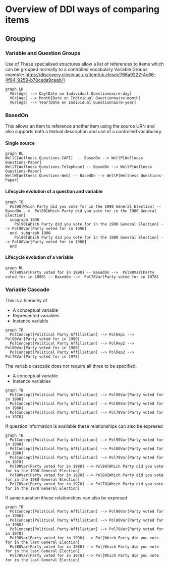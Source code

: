 # Overview of DDI ways of comparing items

## Grouping

### Variable and Question Groups
Use of These specialised structures allow a list of references to items which can be grouped normally to a controlled vocabulary
Variable Groups example: https://discovery.closer.ac.uk/Item/uk.closer/766a9222-4c66-4f84-9259-b78ceda9ceab/1
```mermaid
graph LR
  VGr[Age] --> Day[Date on Individual Questionnaire-day]
  VGr[Age] --> Month[Date on Individual Questionnaire-month]
  VGr[Age] --> Year[Date on Individual Questionnaire-year]
```

### BasedOn
This allows an item to reference another item using the source URN and also supports both a textual description and use of  a controlled vocabulary.

#### Single source
```mermaid
graph RL
WellC[Wellness Questions-CAPI]  -- BasedOn --> WellP[Wellness Questions-Paper]
WellT[Wellness Questions-Telephone] -- BasedOn --> WellP[Wellness Questions-Paper]
WellW[Wellness Questions-Web] -- BasedOn --> WellP[Wellness Questions-Paper]
```
#### Lifecycle evolution of a question and variable
```mermaid
graph TB
  Pol90[Which Party did you vote for in the 1990 General Election] -- BasedOn -->  Pol80[Which Party did you vote for in the 1980 General Election]
  subgraph 1990
    Pol90[Which Party did you vote for in the 1990 General Election] --> Pol90Var[Party voted for in 1990]
  end  subgraph 1980
    Pol80[Which Party did you vote for in the 1980 General Election] --> Pol80Var[Party voted for in 1980]
  end
```

#### Lifecycle evolution of a variable
```mermaid
graph RL
  Pol90Var[Party voted for in 1990] -- BasedOn -->  Pol80Var[Party voted for in 1980] -- BasedOn -->  Pol78Var[Party voted for in 1978]
```

### Variable Cascade
This is a hierachy of
- A conceptual variable
- Represented variables
- Instance variable

```mermaid
graph TB
  PolConcept[Political Party Affiliation] --> PolRep1 --> Pol90Var[Party voted for in 1990]
  PolConcept[Political Party Affiliation] --> PolRep2 --> Pol80Var[Party voted for in 1980]
  PolConcept[Political Party Affiliation] --> PolRep2 --> Pol78Var[Party voted for in 1978]
```

The variable cascade does not require all three to be specified.
- A conceptual variable
- Instance variables
```mermaid
graph TB
  PolConcept[Political Party Affiliation] --> Pol90Var[Party voted for in 1990]
  PolConcept[Political Party Affiliation] --> Pol80Var[Party voted for in 1980]
  PolConcept[Political Party Affiliation] --> Pol78Var[Party voted for in 1978]
```

If question information is available these relationships can also be expresed
```mermaid
graph TB
  PolConcept[Political Party Affiliation] --> Pol90Var[Party voted for in 1990]
  PolConcept[Political Party Affiliation] --> Pol80Var[Party voted for in 1980]
  PolConcept[Political Party Affiliation] --> Pol78Var[Party voted for in 1978]
  Pol90Var[Party voted for in 1990] --> Pol90[Which Party did you vote for in the 1990 General Election]
  Pol80Var[Party voted for in 1980] --> Pol80[Which Party did you vote for in the 1980 General Election]
  Pol78Var[Party voted for in 1978] --> Pol78[Which Party did you vote for in the 1978 General Election]
```

If same question ithese relationships can also be expresed
```mermaid
graph TB
  PolConcept[Political Party Affiliation] --> Pol90Var[Party voted for in 1990]
  PolConcept[Political Party Affiliation] --> Pol80Var[Party voted for in 1980]
  PolConcept[Political Party Affiliation] --> Pol78Var[Party voted for in 1978]
  Pol90Var[Party voted for in 1990] --> Pol[Which Party did you vote for in the last General Election]
  Pol80Var[Party voted for in 1980] --> Pol[Which Party did you vote for in the last General Election]
  Pol78Var[Party voted for in 1978] --> Pol[Which Party did you vote for in the last General Election]
```
